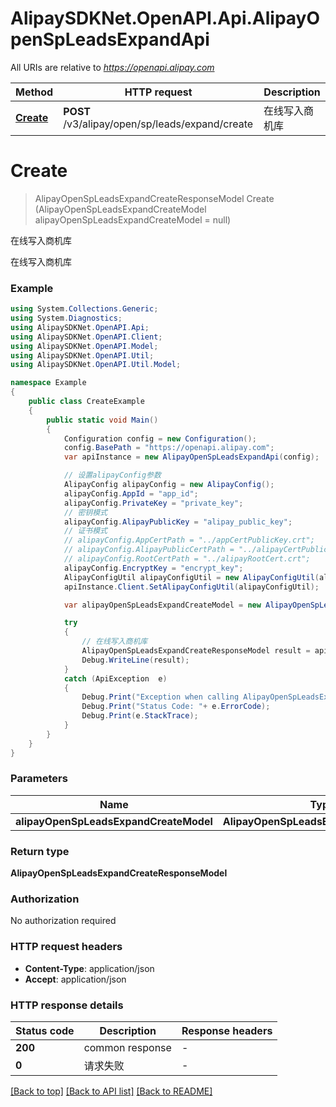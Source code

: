 # AlipaySDKNet.OpenAPI.Api.AlipayOpenSpLeadsExpandApi

All URIs are relative to *https://openapi.alipay.com*

Method | HTTP request | Description
------------- | ------------- | -------------
[**Create**](AlipayOpenSpLeadsExpandApi.md#create) | **POST** /v3/alipay/open/sp/leads/expand/create | 在线写入商机库


<a name="create"></a>
# **Create**
> AlipayOpenSpLeadsExpandCreateResponseModel Create (AlipayOpenSpLeadsExpandCreateModel alipayOpenSpLeadsExpandCreateModel = null)

在线写入商机库

在线写入商机库

### Example
```csharp
using System.Collections.Generic;
using System.Diagnostics;
using AlipaySDKNet.OpenAPI.Api;
using AlipaySDKNet.OpenAPI.Client;
using AlipaySDKNet.OpenAPI.Model;
using AlipaySDKNet.OpenAPI.Util;
using AlipaySDKNet.OpenAPI.Util.Model;

namespace Example
{
    public class CreateExample
    {
        public static void Main()
        {
            Configuration config = new Configuration();
            config.BasePath = "https://openapi.alipay.com";
            var apiInstance = new AlipayOpenSpLeadsExpandApi(config);

            // 设置alipayConfig参数
            AlipayConfig alipayConfig = new AlipayConfig();
            alipayConfig.AppId = "app_id";
            alipayConfig.PrivateKey = "private_key";
            // 密钥模式
            alipayConfig.AlipayPublicKey = "alipay_public_key";
            // 证书模式
            // alipayConfig.AppCertPath = "../appCertPublicKey.crt";
            // alipayConfig.AlipayPublicCertPath = "../alipayCertPublicKey_RSA2.crt";
            // alipayConfig.RootCertPath = "../alipayRootCert.crt";
            alipayConfig.EncryptKey = "encrypt_key";
            AlipayConfigUtil alipayConfigUtil = new AlipayConfigUtil(alipayConfig);
            apiInstance.Client.SetAlipayConfigUtil(alipayConfigUtil);

            var alipayOpenSpLeadsExpandCreateModel = new AlipayOpenSpLeadsExpandCreateModel(); // AlipayOpenSpLeadsExpandCreateModel |  (optional) 

            try
            {
                // 在线写入商机库
                AlipayOpenSpLeadsExpandCreateResponseModel result = apiInstance.Create(alipayOpenSpLeadsExpandCreateModel);
                Debug.WriteLine(result);
            }
            catch (ApiException  e)
            {
                Debug.Print("Exception when calling AlipayOpenSpLeadsExpandApi.Create: " + e.Message );
                Debug.Print("Status Code: "+ e.ErrorCode);
                Debug.Print(e.StackTrace);
            }
        }
    }
}
```

### Parameters

Name | Type | Description  | Notes
------------- | ------------- | ------------- | -------------
 **alipayOpenSpLeadsExpandCreateModel** | **AlipayOpenSpLeadsExpandCreateModel**|  | [optional] 

### Return type

**AlipayOpenSpLeadsExpandCreateResponseModel**

### Authorization

No authorization required

### HTTP request headers

 - **Content-Type**: application/json
 - **Accept**: application/json


### HTTP response details
| Status code | Description | Response headers |
|-------------|-------------|------------------|
| **200** | common response |  -  |
| **0** | 请求失败 |  -  |

[[Back to top]](#) [[Back to API list]](../README.md#documentation-for-api-endpoints) [[Back to README]](../README.md)

